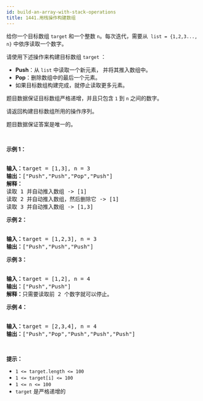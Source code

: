 ```yaml
---
id: build-an-array-with-stack-operations
title: 1441.用栈操作构建数组
---
```

给你一个目标数组 <code>target</code> 和一个整数 <code>n</code>。每次迭代，需要从  <code>list = {1,2,3..., n}</code> 中依序读取一个数字。

请使用下述操作来构建目标数组 <code>target</code> ：


- **Push**：从 <code>list</code> 中读取一个新元素， 并将其推入数组中。
- **Pop**：删除数组中的最后一个元素。
- 如果目标数组构建完成，就停止读取更多元素。

题目数据保证目标数组严格递增，并且只包含 <code>1</code> 到 <code>n</code> 之间的数字。

请返回构建目标数组所用的操作序列。

题目数据保证答案是唯一的。

 

**示例 1：**


<pre><br/><strong>输入：</strong>target = [1,3], n = 3<br/><strong>输出：</strong>[&#34;Push&#34;,&#34;Push&#34;,&#34;Pop&#34;,&#34;Push&#34;]<br/><strong>解释： <br/></strong>读取 1 并自动推入数组 -&gt; [1]<br/>读取 2 并自动推入数组，然后删除它 -&gt; [1]<br/>读取 3 并自动推入数组 -&gt; [1,3]<br/></pre>

**示例 2：**


<pre><br/><strong>输入：</strong>target = [1,2,3], n = 3<br/><strong>输出：</strong>[&#34;Push&#34;,&#34;Push&#34;,&#34;Push&#34;]<br/></pre>

**示例 3：**


<pre><br/><strong>输入：</strong>target = [1,2], n = 4<br/><strong>输出：</strong>[&#34;Push&#34;,&#34;Push&#34;]<br/><strong>解释：</strong>只需要读取前 2 个数字就可以停止。<br/></pre>

**示例 4：**


<pre><br/><strong>输入：</strong>target = [2,3,4], n = 4<br/><strong>输出：</strong>[&#34;Push&#34;,&#34;Pop&#34;,&#34;Push&#34;,&#34;Push&#34;,&#34;Push&#34;]<br/></pre>

 

**提示：**


- <code>1 &lt;= target.length &lt;= 100</code>
- <code>1 &lt;= target[i] &lt;= 100</code>
- <code>1 &lt;= n &lt;= 100</code>
- <code>target</code> 是严格递增的
